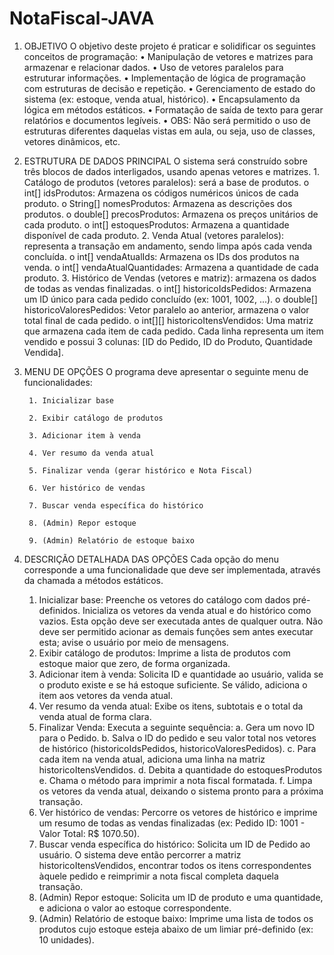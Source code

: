 # NotaFiscal-JAVA
1. OBJETIVO
    O objetivo deste projeto é praticar e solidificar os seguintes conceitos de programação:
        • Manipulação de vetores e matrizes para armazenar e relacionar dados.
        • Uso de vetores paralelos para estruturar informações.
        • Implementação de lógica de programação com estruturas de decisão e repetição.
        • Gerenciamento de estado do sistema (ex: estoque, venda atual, histórico).
        • Encapsulamento da lógica em métodos estáticos.
        • Formatação de saída de texto para gerar relatórios e documentos legíveis.
        • OBS: Não será permitido o uso de estruturas diferentes daquelas vistas em aula, ou seja, uso de
        classes, vetores dinâmicos, etc.

2. ESTRUTURA DE DADOS PRINCIPAL
    O sistema será construído sobre três blocos de dados interligados, usando apenas vetores e matrizes.
        1. Catálogo de produtos (vetores paralelos): será a base de produtos.
        o int[] idsProdutos: Armazena os códigos numéricos únicos de cada produto.
        o String[] nomesProdutos: Armazena as descrições dos produtos.
        o double[] precosProdutos: Armazena os preços unitários de cada produto.
        o int[] estoquesProdutos: Armazena a quantidade disponível de cada produto.
        2. Venda Atual (vetores paralelos): representa a transação em andamento, sendo limpa após cada
        venda concluída.
        o int[] vendaAtualIds: Armazena os IDs dos produtos na venda.
        o int[] vendaAtualQuantidades: Armazena a quantidade de cada produto.
        3. Histórico de Vendas (vetores e matriz): armazena os dados de todas as vendas finalizadas.
        o int[] historicoIdsPedidos: Armazena um ID único para cada pedido concluído (ex: 1001,
        1002, ...).
        o double[] historicoValoresPedidos: Vetor paralelo ao anterior, armazena o valor total final de
        cada pedido.
        o int[][] historicoItensVendidos: Uma matriz que armazena cada item de cada pedido. Cada
        linha representa um item vendido e possui 3 colunas: [ID do Pedido, ID do Produto,
        Quantidade Vendida].

3. MENU DE OPÇÕES
    O programa deve apresentar o seguinte menu de funcionalidades:

        1. Inicializar base

        2. Exibir catálogo de produtos

        3. Adicionar item à venda

        4. Ver resumo da venda atual

        5. Finalizar venda (gerar histórico e Nota Fiscal)

        6. Ver histórico de vendas

        7. Buscar venda específica do histórico

        8. (Admin) Repor estoque
        
        9. (Admin) Relatório de estoque baixo

4. DESCRIÇÃO DETALHADA DAS OPÇÕES
Cada opção do menu corresponde a uma funcionalidade que deve ser implementada, através da chamada a
métodos estáticos.
    1. Inicializar base: Preenche os vetores do catálogo com dados pré-definidos. Inicializa os vetores da
    venda atual e do histórico como vazios. Esta opção deve ser executada antes de qualquer outra. Não
    deve ser permitido acionar as demais funções sem antes executar esta; avise o usuário por meio de
    mensagens.
    2. Exibir catálogo de produtos: Imprime a lista de produtos com estoque maior que zero, de forma
    organizada.
    3. Adicionar item à venda: Solicita ID e quantidade ao usuário, valida se o produto existe e se há
    estoque suficiente. Se válido, adiciona o item aos vetores da venda atual.
    4. Ver resumo da venda atual: Exibe os itens, subtotais e o total da venda atual de forma clara.
    5. Finalizar Venda: Executa a seguinte sequência:
    a. Gera um novo ID para o Pedido.
    b. Salva o ID do pedido e seu valor total nos vetores de histórico (historicoIdsPedidos,
    historicoValoresPedidos).
    c. Para cada item na venda atual, adiciona uma linha na matriz historicoItensVendidos.
    d. Debita a quantidade do estoquesProdutos
    e. Chama o método para imprimir a nota fiscal formatada.
    f. Limpa os vetores da venda atual, deixando o sistema pronto para a próxima transação.
    6. Ver histórico de vendas: Percorre os vetores de histórico e imprime um resumo de todas as vendas
    finalizadas (ex: Pedido ID: 1001 - Valor Total: R$ 1070.50).
    7. Buscar venda específica do histórico: Solicita um ID de Pedido ao usuário. O sistema deve então
    percorrer a matriz historicoItensVendidos, encontrar todos os itens correspondentes àquele pedido e
    reimprimir a nota fiscal completa daquela transação.
    8. (Admin) Repor estoque: Solicita um ID de produto e uma quantidade, e adiciona o valor ao estoque
    correspondente.
    9. (Admin) Relatório de estoque baixo: Imprime uma lista de todos os produtos cujo estoque esteja
    abaixo de um limiar pré-definido (ex: 10 unidades).
        